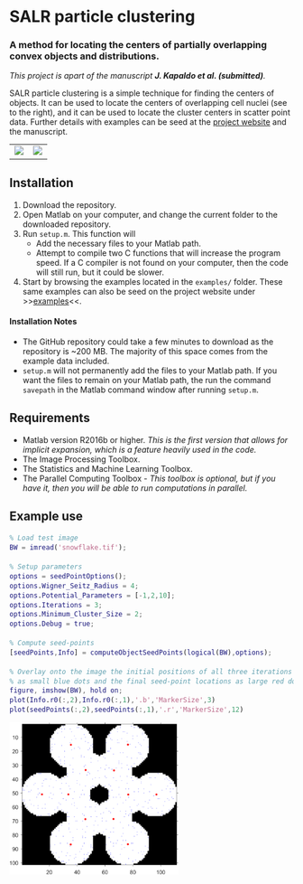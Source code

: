 


# SALR particle clustering
### A method for locating the centers of partially overlapping convex objects and distributions.
_This project is apart of the manuscript **J. Kapaldo et al. (submitted)**._


SALR particle clustering is a simple technique for finding the centers of objects. It can be used to locate the centers of overlapping cell nuclei (see to the right), and it can be used to locate the cluster centers in scatter point data. Further details with examples can be seed at the [project website](https://jkpld.github.io/SALR_Clustering/) and the manuscript.

<table style="width:100%">
  <tr>
    <td valign="top" width="45%" align="center"><img src="docs/images/animated2d.gif"></td>
    <td valign="top" width="45.8%" align="center"><img src="docs/images/animated5d.gif"></td>
  </tr>
</table>

## Installation

1. Download the repository.
2. Open Matlab on your computer, and change the current folder to the downloaded repository.
3. Run `setup.m`. This function will
    * Add the necessary files to your Matlab path.
    * Attempt to compile two C functions that will increase the program speed. If a C compiler is not found on your computer, then the code will still run, but it could be slower.
4. Start by browsing the examples located in the `examples/` folder. These same examples can also be seed on the project website under >>[examples](https://jkpld.github.io/SALR_Clustering/examples/)<<.


#### Installation Notes
* The GitHub repository could take a few minutes to download as the repository is ~200 MB. The majority of this space comes from the example data included.
* `setup.m` will not permanently add the files to your Matlab path. If you want the files to remain on your Matlab path, the run the command `savepath` in the Matlab command window after running `setup.m`.

## Requirements

* Matlab version R2016b or higher. _This is the first version that allows for implicit expansion, which is a feature heavily used in the code._
* The Image Processing Toolbox.
* The Statistics and Machine Learning Toolbox.
* The Parallel Computing Toolbox - _This toolbox is optional, but if you have it, then you will be able to run computations in parallel._

## Example use

```matlab
% Load test image
BW = imread('snowflake.tif');

% Setup parameters
options = seedPointOptions();
options.Wigner_Seitz_Radius = 4;
options.Potential_Parameters = [-1,2,10];
options.Iterations = 3;
options.Minimum_Cluster_Size = 2;
options.Debug = true;

% Compute seed-points
[seedPoints,Info] = computeObjectSeedPoints(logical(BW),options);

% Overlay onto the image the initial positions of all three iterations
% as small blue dots and the final seed-point locations as large red dots.
figure, imshow(BW), hold on;
plot(Info.r0(:,2),Info.r0(:,1),'.b','MarkerSize',3)
plot(seedPoints(:,2),seedPoints(:,1),'.r','MarkerSize',12)
```
<img width="300" src="docs/images/readme_img.png"></td>
